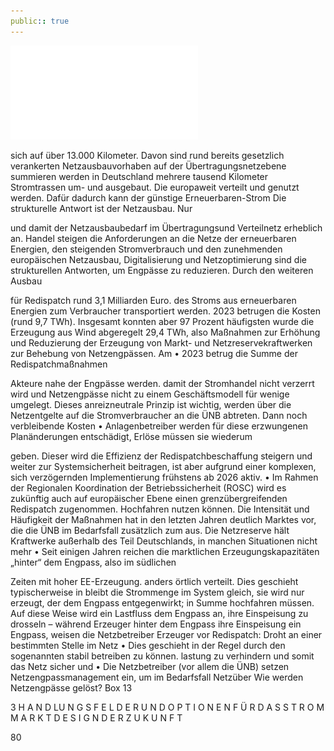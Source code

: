 ```yaml
---
public:: true
---
```

![./pages/page82.pdf](../assets/./pages/page82.pdf)




sich auf über 13.000 Kilometer. Davon sind rund
bereits gesetzlich verankerten Netzausbauvorhaben auf der Übertragungsnetzebene summieren
werden in Deutschland mehrere tausend Kilometer Stromtrassen um- und ausgebaut. Die
europaweit verteilt und genutzt werden. Dafür
dadurch kann der günstige Erneuerbaren-Strom
Die strukturelle Antwort ist der Netzausbau. Nur

und damit der Netzausbaubedarf im Übertragungsund Verteilnetz erheblich an.
Handel steigen die Anforderungen an die Netze
der erneuerbaren Energien, den steigenden Stromverbrauch und den zunehmenden europäischen
Netzausbau, Digitalisierung und Netzoptimierung sind die strukturellen Antworten, um Engpässe zu reduzieren. Durch den weiteren Ausbau

für Redispatch rund 3,1 Milliarden Euro.
des Stroms aus erneuerbaren Energien zum Verbraucher transportiert werden. 2023 betrugen die Kosten
(rund 9,7 TWh). Insgesamt konnten aber 97 Prozent
häufigsten wurde die Erzeugung aus Wind abgeregelt
29,4 TWh, also Maßnahmen zur Erhöhung und Reduzierung der Erzeugung von Markt- und Netzreservekraftwerken zur Behebung von Netzengpässen. Am
• 2023 betrug die Summe der Redispatchmaßnahmen

Akteure nahe der Engpässe werden.
damit der Stromhandel nicht verzerrt wird und Netzengpässe nicht zu einem Geschäftsmodell für wenige
umgelegt. Dieses anreizneutrale Prinzip ist wichtig,
werden über die Netzentgelte auf die Stromverbraucher
an die ÜNB abtreten. Dann noch verbleibende Kosten
• Anlagenbetreiber werden für diese erzwungenen Planänderungen entschädigt, Erlöse müssen sie wiederum

geben. Dieser wird die Effizienz der Redispatchbeschaffung steigern und weiter zur Systemsicherheit beitragen, ist aber aufgrund einer komplexen, sich verzögernden Implementierung frühstens ab 2026 aktiv.
• Im Rahmen der Regionalen Koordination der Betriebssicherheit (ROSC) wird es zukünftig auch auf europäischer Ebene einen grenzübergreifenden Redispatch
zugenommen.
Hochfahren nutzen können. Die Intensität und Häufigkeit der Maßnahmen hat in den letzten Jahren deutlich
Marktes vor, die die ÜNB im Bedarfsfall zusätzlich zum
aus. Die Netzreserve hält Kraftwerke außerhalb des
Teil Deutschlands, in manchen Situationen nicht mehr
• Seit einigen Jahren reichen die marktlichen Erzeugungskapazitäten „hinter“ dem Engpass, also im südlichen

Zeiten mit hoher EE-Erzeugung.
anders örtlich verteilt. Dies geschieht typischerweise in
bleibt die Strommenge im System gleich, sie wird nur
erzeugt, der dem Engpass entgegenwirkt; in Summe
hochfahren müssen. Auf diese Weise wird ein Lastfluss
dem Engpass an, ihre Einspeisung zu drosseln – während Erzeuger hinter dem Engpass ihre Einspeisung
ein Engpass, weisen die Netzbetreiber Erzeuger vor
Redispatch: Droht an einer bestimmten Stelle im Netz
• Dies geschieht in der Regel durch den sogenannten
stabil betreiben zu können.
lastung zu verhindern und somit das Netz sicher und
• Die Netzbetreiber (vor allem die ÜNB) setzen Netzengpassmanagement ein, um im Bedarfsfall Netzüber­
Wie werden Netzengpässe gelöst?
Box 13

3 H A N D LU N G S F E L D E R U N D O P T I O N E N F Ü R D A S S T R O M M A R K T D E S I G N D E R Z U K U N F T

80
